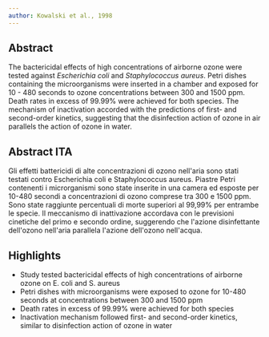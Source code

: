```yaml
---
author: Kowalski et al., 1998
---
```


## Abstract

The bactericidal effects of high concentrations of airborne ozone were tested against _Escherichia coli_ and _Staphylococcus aureus_. Petri dishes containing the microorganisms were inserted in a chamber and exposed for 10 - 480 seconds to ozone concentrations between 300 and 1500 ppm. Death rates in excess of 99.99% were achieved for both species. The mechanism of inactivation accorded with the predictions of first- and second-order kinetics, suggesting that the disinfection action of ozone in air parallels the action of ozone in water.

## Abstract ITA

Gli effetti battericidi di alte concentrazioni di ozono nell'aria sono stati testati contro Escherichia coli e Staphylococcus aureus. Piastre Petri contenenti i microrganismi sono state inserite in una camera ed esposte per 10-480 secondi a concentrazioni di ozono comprese tra 300 e 1500 ppm. Sono state raggiunte percentuali di morte superiori al 99,99% per entrambe le specie. Il meccanismo di inattivazione accordava con le previsioni cinetiche del primo e secondo ordine, suggerendo che l'azione disinfettante dell'ozono nell'aria parallela l'azione dell'ozono nell'acqua.

## Highlights

- Study tested bactericidal effects of high concentrations of airborne ozone on E. coli and S. aureus
- Petri dishes with microorganisms were exposed to ozone for 10-480 seconds at concentrations between 300 and 1500 ppm
- Death rates in excess of 99.99% were achieved for both species
- Inactivation mechanism followed first- and second-order kinetics, similar to disinfection action of ozone in water